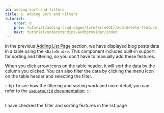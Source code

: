 ```yaml
---
id: adding-sort-and-filters
title: 6. Adding Sort and Filters
tutorial:
    order: 0
    prev: tutorial/adding-crud-pages/{preferredUI}/add-delete-feature
    next: tutorial/understanding-authprovider/index
---
```


In the previous [Adding List Page](/docs/tutorial/adding-crud-pages/mui/index) section, we have displayed blog posts data in a table using the `<DataGrid/>`. This component includes built-in support for sorting and filtering, so you don't have to manually add these features.

When you click arrow icons on the table header, it will sort the data by the column you clicked. You can also filter the data by clicking the menu icon on the table header and selecting the filter.

:::tip
To see how the filtering and sorting work and more detail, you can refer to the [`useDataGrid` documentation](/docs/api-reference/mui/hooks/useDataGrid/).
:::

<br/>

<Checklist>

<ChecklistItem id="add-search-and-filters-mui">
I have checked the filter and sorting features in the list page
</ChecklistItem>

</Checklist>
